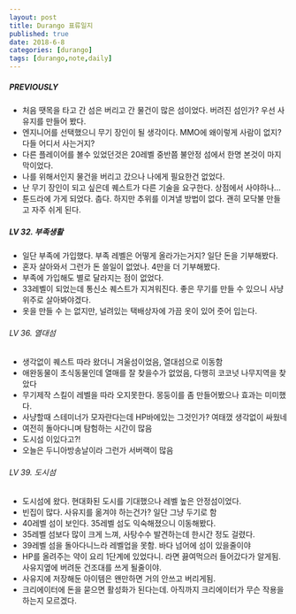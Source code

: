 ```yaml
---
layout: post
title: Durango 표류일지
published: true
date: 2018-6-8
categories: [durango]
tags: [durango,note,daily]
---
```


##### PREVIOUSLY
- 처음 땟목을 타고 간 섬은 버리고 간 물건이 많은 섬이었다. 버려진 섬인가? 우선 사유지를 만들어 봤다.
- 엔지니어를 선택했으니 무기 장인이 될 생각이다. MMO에 왜이렇게 사람이 없지?  다들 어디서 사는거지?
- 다른 플레이어를 볼수 있었던것은 20레벨 중반쯤 불안정 섬에서 한명 본것이 마지막이었다.
- 나를 위해서인지 물건을 버리고 갔으나 나에게 필요한건 없었다.
- 난 무기 장인이 되고 싶은데 퀘스트가 다른 기술을 요구한다. 상점에서 사야하나...
- 툰드라에 가게 되었다. 춥다. 하지만 추위를 이겨낼 방법이 없다. 괜히 모닥불 만들고 자주 쉬게 된다.

##### LV 32. 부족생활
- 일단 부족에 가입했다. 부족 레벨은 어떻게 올라가는거지? 일단 돈을 기부해봤다.
- 혼자 살아와서 그런가 돈 쓸일이 없었나. 4만을 더 기부해봤다.
- 부족에 가입해도 별로 달라지는 점이 없었다.
- 33레벨이 되었는데 통신소 퀘스트가 지겨워진다. 좋은 무기를 만들 수 있으니 사냥위주로 살아봐야겠다.
- 옷을 만들 수 는 없지만, 널려있는 택배상자에 가끔 옷이 있어 줏어 입는다.

###### LV 36. 열대섬
- 생각없이 퀘스트 따라 왔더니 겨울섬이었음, 열대섬으로 이동함
- 애완동물이 초식동물인데 열매를 잘 찾을수가 없었음, 다행히 코코넛 나무지역을 찾았다
- 무기제작 스킬이 레벨을 따라 오지못한다. 몽둥이를 좀 만들어봤으나 효과는 미미했다.
- 사냥할때 스테미너가 모자란다는데 HP바에있는 그것인가? 여태껐 생각없이 싸웠네
- 여전히 돌아다니며 탐험하는 시간이 많음
- 도시섬 이있다고?!
- 오늘은 두니아방송날이라 그런가 서버랙이 많음

###### LV 39. 도시섬
- 도시섬에 왔다. 현대화된 도시를 기대했으나 레벨 높은 안정섬이었다.
- 빈집이 많다. 사유지를 옮겨야 하는건가? 일단 그냥 두기로 함
- 40레벨 섬이 보인다. 35레벨 섬도 익숙해졌으니 이동해봤다.
- 35레벨 섬보다 많이 크게 느껴, 사탕수수 발견하는데 한시간 정도 걸렸다.
- 39레벨 섬을 돌아다니느라 레벨업을 못함. 바다 넘어에 섬이 있을줄이야
- HP를 올려주는 약이 요리 1단계에 있었다니. 라면 끓여먹으러 들어갔다가 알게됨. 사유지옆에 버려둔 건조대를 쓰게 될줄이야.
- 사유지에 저장해둔 아이템은 왠만하면 거의 안쓰고 버리게됨.
- 크리에이터에 돈을 묻으면 활성화가 된다는데. 아직까지 크리에이터가 무슨 작용을 하는지 모르겠다.
